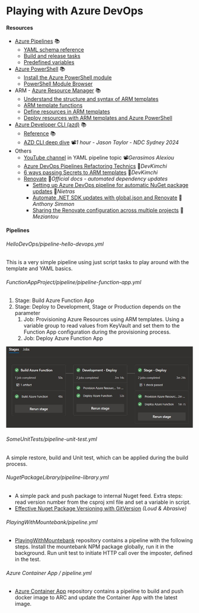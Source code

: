 # Playing with Azure DevOps

#### Resources

- [Azure Pipelines](https://docs.microsoft.com/en-us/azure/devops/pipelines) 📚
  - [YAML schema reference](https://docs.microsoft.com/en-us/azure/devops/pipelines/yaml-schema)
  - [Build and release tasks](https://docs.microsoft.com/en-us/azure/devops/pipelines/tasks)
  - [Predefined variables](https://docs.microsoft.com/en-us/azure/devops/pipelines/build/variables)
- [Azure PowerShell](https://docs.microsoft.com/en-us/powershell/azure) 📚
  - [Install the Azure PowerShell module](https://docs.microsoft.com/en-us/powershell/azure/install-az-ps)
  - [PowerShell Module Browser](https://docs.microsoft.com/en-us/powershell/module)
- ARM - [Azure Resource Manager](https://docs.microsoft.com/en-us/azure/azure-resource-manager) 📚
  - [Understand the structure and syntax of ARM templates](https://docs.microsoft.com/en-us/azure/azure-resource-manager/resource-group-authoring-templates)
  - [ARM template functions](https://docs.microsoft.com/en-us/azure/azure-resource-manager/resource-group-template-functions)
  - [Define resources in ARM templates](https://docs.microsoft.com/en-us/azure/templates)
  - [Deploy resources with ARM templates and Azure PowerShell](https://docs.microsoft.com/en-us/azure/azure-resource-manager/resource-group-template-deploy)
- [Azure Developer CLI (azd)](https://learn.microsoft.com/en-us/azure/developer/azure-developer-cli) 📚
  - [Reference](https://learn.microsoft.com/en-us/azure/developer/azure-developer-cli/reference) 📚
  - [AZD CLI deep dive](https://youtu.be/OD0_nP9QB6g?t=3173) 📽*1 hour - Jason Taylor - NDC Sydney 2024*
- Others
  - [YouTube channel](https://www.youtube.com/@geralexgr/videos) in YAML pipeline topic 📽*Gerasimos Alexiou*
  - [Azure DevOps Pipelines Refactoring Technics](https://devkimchi.com/2019/09/04/azure-devops-pipelines-refactoring-technics/) 📓*DevKimchi*
  - [6 ways passing Secrets to ARM templates](https://devkimchi.com/2019/04/24/6-ways-passing-secrets-to-arm-templates/) 📓*DevKimchi*
  - [Renovate](https://docs.renovatebot.com) 📓*Official docs - automated dependency updates*
    - [Setting up Azure DevOps pipeline for automatic NuGet package updates](https://nietras.com/2024/07/09/renovate-azure-devops) 📓*Nietras*
    - [Automate .NET SDK updates with global.json and Renovate](https://anthonysimmon.com/automate-dotnet-sdk-updates-global-json-renovate) 📓*Anthony Simmon*
    - [Sharing the Renovate configuration across multiple projects](https://www.meziantou.net/sharing-the-renovate-configuration-across-multiple-projects.htm) 📓*Meziantou*

#### Pipelines

###### HelloDevOps/pipeline-hello-devops.yml

This is a very simple pipeline using just script tasks to play around with the template and YAML basics.

###### FunctionAppProject/pipeline/pipeline-function-app.yml

1. Stage: Build Azure Function App
2. Stage: Deploy to Development, Stage or Production depends on the parameter
   1. Job: Provisioning Azure Resources using ARM templates. Using a variable group to read values from KeyVault and set them to the Function App configuration during the provisioning process.
   2. Job: Deploy Azure Function App

![](https://github.com/19balazs86/AzureDevOps/blob/master/FunctionAppProject/DevOpsPipelineResult.JPG)

###### SomeUnitTests/pipeline-unit-test.yml

A simple restore, build and Unit test, which can be applied during the build process.

###### NugetPackageLibrary/pipeline-library.yml

- A simple pack and push package to internal Nuget feed. Extra steps: read version number from the csproj xml file and set a variable in script.
- [Effective Nuget Package Versioning with GitVersion](http://loudandabrasive.com/effective-nuget-versioning-in-azure-devops) *(Loud & Abrasive)*

###### PlayingWithMountebank/pipeline.yml

- [PlayingWithMountebank](https://github.com/19balazs86/PlayingWithMountebank) repository contains a pipeline with the following steps. Install the mountebank NPM package globally, run it in the background. Run unit test to initiate HTTP call over the imposter, defined in the test.

###### Azure Container App / pipeline.yml

- [Azure Container App](https://github.com/19balazs86/AzureContainerApp) repository contains a pipeline to build and push docker image to ARC and update the Container App with the latest image.